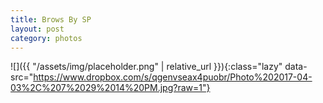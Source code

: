 ```yaml
---
title: Brows By SP
layout: post
category: photos
---
```


![]({{ "/assets/img/placeholder.png" | relative_url }}){:class="lazy" data-src="https://www.dropbox.com/s/qgenvseax4puobr/Photo%202017-04-03%2C%207%2029%2014%20PM.jpg?raw=1"}